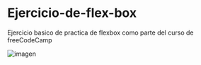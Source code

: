 # Ejercicio-de-flex-box
Ejercicio basico de practica de flexbox como parte del curso de  freeCodeCamp

![imagen](https://user-images.githubusercontent.com/50677633/234714354-3dd774c0-5c2f-4ce0-a7ac-496f823dce68.png)
